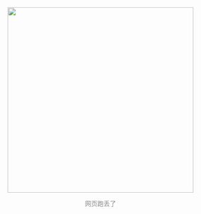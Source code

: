 <div>
<img style="width: 420px;margin:0 auto;display: block;" src="http://static.ws.126.net/f2e/products/2018_404/images/404.gif">
<p style="text-align:center;color: #888;">网页跑丢了</p>
</div>
